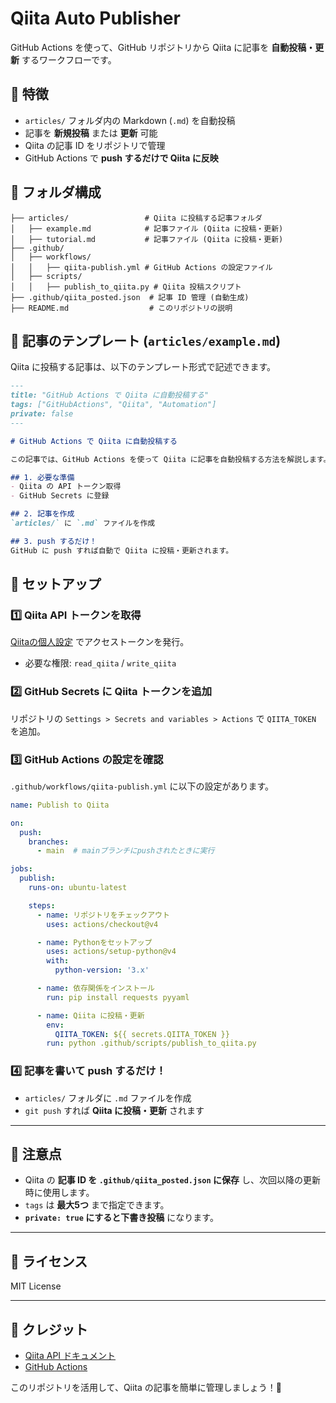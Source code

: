 # Qiita Auto Publisher

GitHub Actions を使って、GitHub リポジトリから Qiita に記事を **自動投稿・更新** するワークフローです。

## 🚀 特徴
- `articles/` フォルダ内の Markdown (`.md`) を自動投稿
- 記事を **新規投稿** または **更新** 可能
- Qiita の記事 ID をリポジトリで管理
- GitHub Actions で **push するだけで Qiita に反映**

## 📂 フォルダ構成

```
├── articles/                 # Qiita に投稿する記事フォルダ
│   ├── example.md            # 記事ファイル (Qiita に投稿・更新)
│   ├── tutorial.md           # 記事ファイル (Qiita に投稿・更新)
├── .github/
│   ├── workflows/
│   │   ├── qiita-publish.yml # GitHub Actions の設定ファイル
│   ├── scripts/
│   │   ├── publish_to_qiita.py # Qiita 投稿スクリプト
├── .github/qiita_posted.json  # 記事 ID 管理 (自動生成)
├── README.md                  # このリポジトリの説明
```

## 📝 記事のテンプレート (`articles/example.md`)
Qiita に投稿する記事は、以下のテンプレート形式で記述できます。

```md
---
title: "GitHub Actions で Qiita に自動投稿する"
tags: ["GitHubActions", "Qiita", "Automation"]
private: false
---

# GitHub Actions で Qiita に自動投稿する

この記事では、GitHub Actions を使って Qiita に記事を自動投稿する方法を解説します。

## 1. 必要な準備
- Qiita の API トークン取得
- GitHub Secrets に登録

## 2. 記事を作成
`articles/` に `.md` ファイルを作成

## 3. push するだけ！
GitHub に push すれば自動で Qiita に投稿・更新されます。
```

## 🔧 セットアップ

### 1️⃣ **Qiita API トークンを取得**
[Qiitaの個人設定](https://qiita.com/settings/applications) でアクセストークンを発行。
- 必要な権限: `read_qiita` / `write_qiita`

### 2️⃣ **GitHub Secrets に Qiita トークンを追加**
リポジトリの `Settings > Secrets and variables > Actions` で `QIITA_TOKEN` を追加。

### 3️⃣ **GitHub Actions の設定を確認**
`.github/workflows/qiita-publish.yml` に以下の設定があります。

```yaml
name: Publish to Qiita

on:
  push:
    branches:
      - main  # mainブランチにpushされたときに実行

jobs:
  publish:
    runs-on: ubuntu-latest

    steps:
      - name: リポジトリをチェックアウト
        uses: actions/checkout@v4

      - name: Pythonをセットアップ
        uses: actions/setup-python@v4
        with:
          python-version: '3.x'

      - name: 依存関係をインストール
        run: pip install requests pyyaml

      - name: Qiita に投稿・更新
        env:
          QIITA_TOKEN: ${{ secrets.QIITA_TOKEN }}
        run: python .github/scripts/publish_to_qiita.py
```

### 4️⃣ **記事を書いて push するだけ！**
- `articles/` フォルダに `.md` ファイルを作成
- `git push` すれば **Qiita に投稿・更新** されます

---

## 📌 注意点
- Qiita の **記事 ID を `.github/qiita_posted.json` に保存** し、次回以降の更新時に使用します。
- `tags` は **最大5つ** まで指定できます。
- **`private: true` にすると下書き投稿** になります。

---

## 📜 ライセンス
MIT License

---

## 🎉 クレジット
- [Qiita API ドキュメント](https://qiita.com/api/v2/docs)
- [GitHub Actions](https://docs.github.com/ja/actions)

このリポジトリを活用して、Qiita の記事を簡単に管理しましょう！🚀
